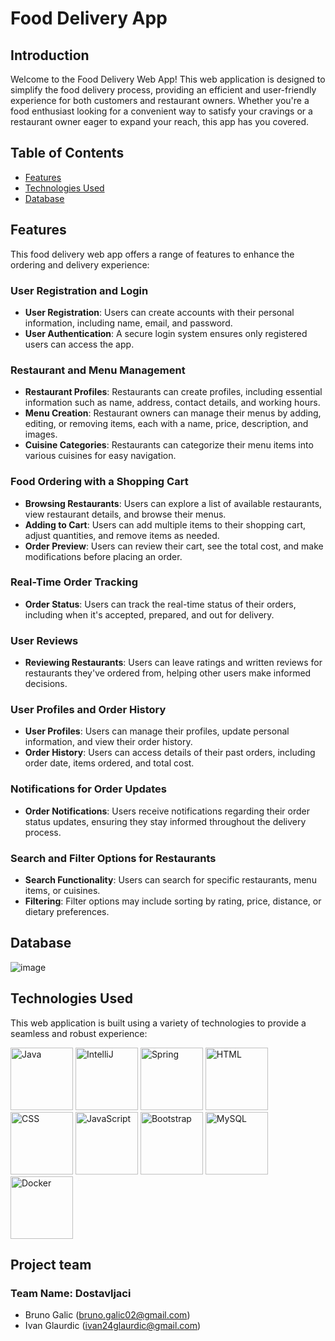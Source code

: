 # Food Delivery App

## Introduction

Welcome to the Food Delivery Web App! This web application is designed to simplify the food delivery process, providing an efficient and user-friendly experience for both customers and restaurant owners. Whether you're a food enthusiast looking for a convenient way to satisfy your cravings or a restaurant owner eager to expand your reach, this app has you covered.

## Table of Contents

- [Features](#features)
- [Technologies Used](#technologies-used)
- [Database](#database)

## Features

This food delivery web app offers a range of features to enhance the ordering and delivery experience:

### User Registration and Login
- **User Registration**: Users can create accounts with their personal information, including name, email, and password.
- **User Authentication**: A secure login system ensures only registered users can access the app.

### Restaurant and Menu Management
- **Restaurant Profiles**: Restaurants can create profiles, including essential information such as name, address, contact details, and working hours.
- **Menu Creation**: Restaurant owners can manage their menus by adding, editing, or removing items, each with a name, price, description, and images.
- **Cuisine Categories**: Restaurants can categorize their menu items into various cuisines for easy navigation.

### Food Ordering with a Shopping Cart
- **Browsing Restaurants**: Users can explore a list of available restaurants, view restaurant details, and browse their menus.
- **Adding to Cart**: Users can add multiple items to their shopping cart, adjust quantities, and remove items as needed.
- **Order Preview**: Users can review their cart, see the total cost, and make modifications before placing an order.

### Real-Time Order Tracking
- **Order Status**: Users can track the real-time status of their orders, including when it's accepted, prepared, and out for delivery.

### User Reviews
- **Reviewing Restaurants**: Users can leave ratings and written reviews for restaurants they've ordered from, helping other users make informed decisions.

### User Profiles and Order History
- **User Profiles**: Users can manage their profiles, update personal information, and view their order history.
- **Order History**: Users can access details of their past orders, including order date, items ordered, and total cost.

### Notifications for Order Updates
- **Order Notifications**: Users receive notifications regarding their order status updates, ensuring they stay informed throughout the delivery process.

### Search and Filter Options for Restaurants
- **Search Functionality**: Users can search for specific restaurants, menu items, or cuisines.
- **Filtering**: Filter options may include sorting by rating, price, distance, or dietary preferences.

## Database
![image](https://github.com/OSS-Java-Seminar-2023/FoodDelivery/assets/78646771/0b4e5975-d56e-4b30-99e4-5ab952227151)


## Technologies Used

This web application is built using a variety of technologies to provide a seamless and robust experience:

<img src="https://camo.githubusercontent.com/65b616ed4448c46e59c11345a1d49a01adc6d51f9bd6e93ee61d29573e04c597/68747470733a2f2f63646e2e6a7364656c6976722e6e65742f67682f64657669636f6e732f64657669636f6e2f69636f6e732f6a6176612f6a6176612d6f726967696e616c2d776f72646d61726b2e737667" alt="Java" width="100px"> <img src="https://camo.githubusercontent.com/f0370f3415107d0e2c7a4d6ec5b3d8f09dce89d2d7f2ff235fef39c34f47d33f/68747470733a2f2f63646e2e6a7364656c6976722e6e65742f67682f64657669636f6e732f64657669636f6e2f69636f6e732f696e74656c6c696a2f696e74656c6c696a2d6f726967696e616c2d776f72646d61726b2e737667" alt="IntelliJ" width="100px"> <img src="https://camo.githubusercontent.com/a8e2a5e36df66e1a1c36912287b4dbc5e72fa5d154ab191b7fc5c6e1f32fc8fd/68747470733a2f2f63646e2e6a7364656c6976722e6e65742f67682f64657669636f6e732f64657669636f6e2f69636f6e732f737072696e672f737072696e672d6f726967696e616c2d776f72646d61726b2e737667" alt="Spring" width="100px"> <img src="https://camo.githubusercontent.com/984b2a88651f862c502e3881c6fa5d27f077948241fe49684a0879cae28014e2/68747470733a2f2f63646e2e6a7364656c6976722e6e65742f67682f64657669636f6e732f64657669636f6e2f69636f6e732f68746d6c352f68746d6c352d6f726967696e616c2d776f72646d61726b2e737667" alt="HTML" width="100px"> <img src="https://camo.githubusercontent.com/7894f44095e8df88e2c12b0f2c91441ca66d029cf10ae3c068362bb9e68d3df9/68747470733a2f2f63646e2e6a7364656c6976722e6e65742f67682f64657669636f6e732f64657669636f6e2f69636f6e732f637373332f637373332d6f726967696e616c2d776f72646d61726b2e737667" alt="CSS" width="100px"> <img src="https://camo.githubusercontent.com/442c452cb73752bb1914ce03fce2017056d651a2099696b8594ddf5ccc74825e/68747470733a2f2f63646e2e6a7364656c6976722e6e65742f67682f64657669636f6e732f64657669636f6e2f69636f6e732f6a6176617363726970742f6a6176617363726970742d6f726967696e616c2e737667" alt="JavaScript" width="100px"> <img src="https://camo.githubusercontent.com/5ebe1fd1f097f2d102afc056f1ff23bb13d46f502b066d9cc923b6a9f17d415c/68747470733a2f2f63646e2e6a7364656c6976722e6e65742f67682f64657669636f6e732f64657669636f6e2f69636f6e732f626f6f7473747261702f626f6f7473747261702d6f726967696e616c2d776f72646d61726b2e737667" alt="Bootstrap" width="100px"> 
<img src="https://wiki.postgresql.org/images/a/a4/PostgreSQL_logo.3colors.svg" alt="MySQL" width="100px"> <img src="https://camo.githubusercontent.com/fc836983ed18b80caef906c8f1593bcfd4f5c8c587f51a911b1cb4d657a9588b/68747470733a2f2f63646e2e6a7364656c6976722e6e65742f67682f64657669636f6e732f64657669636f6e2f69636f6e732f646f636b65722f646f636b65722d6f726967696e616c2d776f72646d61726b2e737667" alt="Docker" width="100px">

## Project team
### Team Name: Dostavljaci
- Bruno Galic (bruno.galic02@gmail.com)
- Ivan Glaurdic (ivan24glaurdic@gmail.com)



